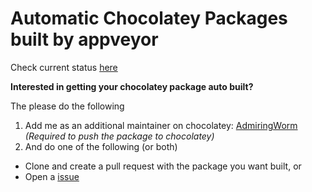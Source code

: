 # Automatic Chocolatey Packages built by appveyor

Check current status [here](https://gist.github.com/AdmiringWorm/747b3ede98c9404e5cb6a399595e7ad1)


**Interested in getting your chocolatey package auto built?**

The please do the following

1. Add me as an additional maintainer on chocolatey: [AdmiringWorm](https://chocolatey.org/profiles/AdmiringWorm)
*(Required to push the package to chocolatey)*
2. And do one of the following (or both)
  * Clone and create a pull request with the package you want built, or
  * Open a [issue](https://github.com/AdmiringWorm/chocolatey-packages/issues/new)